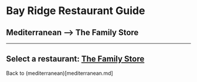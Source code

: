 # Bay Ridge Restaurant Guide
## Mediterranean --> The Family Store
---
Select a restaurant:
[The Family Store](https://familystorecooks.com/)
---
Back to (mediterranean)[mediterranean.md]

